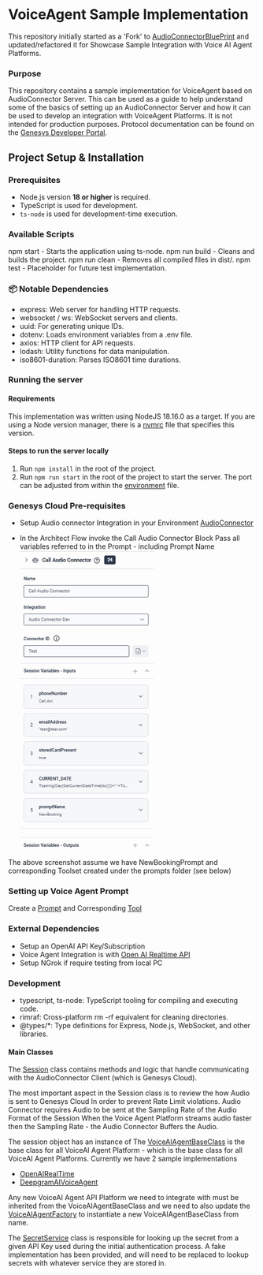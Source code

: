# VoiceAgent Sample Implementation


This repository initially started as a 'Fork' to [AudioConnectorBluePrint](https://github.com/GenesysCloudBlueprints/audioconnector-server-reference-implementation) and updated/refactored it for Showcase Sample Integration with Voice AI Agent Platforms.
### Purpose
This repository contains a sample implementation for VoiceAgent based on AudioConnector Server. This can be used as a guide to help understand some of the basics of setting up an AudioConnector Server and how it can be used to develop an integration with VoiceAgent Platforms. 
It is not intended for production purposes. Protocol documentation can be found on the [Genesys Developer Portal](https://developer.genesys.cloud/devapps/audiohook/).


## Project Setup & Installation

### Prerequisites
- Node.js version **18 or higher** is required.
- TypeScript is used for development.
- `ts-node` is used for development-time execution.

### Available Scripts
npm start - Starts the application using ts-node.
npm run build - Cleans and builds the project.
npm run clean - Removes all compiled files in dist/.
npm test - Placeholder for future test implementation.

### 📦 Notable Dependencies

- express: Web server for handling HTTP requests.
- websocket / ws: WebSocket servers and clients.
- uuid: For generating unique IDs.
- dotenv: Loads environment variables from a .env file.
- axios: HTTP client for API requests.
- lodash: Utility functions for data manipulation.
- iso8601-duration: Parses ISO8601 time durations.


### Running the server

#### Requirements
This implementation was written using NodeJS 18.16.0 as a target. If you are using a Node version manager, there is a [nvmrc](./.nvmrc) file that specifies this version.

#### Steps to run the server locally
1) Run `npm install` in the root of the project.
2) Run `npm run start` in the root of the project to start the server. The port can be adjusted from within the [environment](./.env) file.


### Genesys Cloud Pre-requisites

- Setup Audio connector Integration in your Environment [AudioConnector](https://help.mypurecloud.com/articles/audio-connector-overview/)

- In the Architect Flow invoke the Call Audio Connector Block Pass all variables referred to in the Prompt - including Prompt Name
![Call Audio Connector](./AudioConnectorIntegration.jpg)

The above screenshot assume we have NewBookingPrompt and corresponding Toolset created under the prompts folder (see below)
### Setting up Voice Agent Prompt
Create a [Prompt](./src/prompts/NewBookingPrompt.md) and Corresponding [Tool](./src/prompts/NewBookingTools.json)


### External Dependencies
- Setup an OpenAI API Key/Subscription
- Voice Agent Integration is with [Open AI Realtime API](https://platform.openai.com/docs/api-reference/realtime)
- Setup NGrok if require testing from local PC



### Development
- typescript, ts-node: TypeScript tooling for compiling and executing code.
- rimraf: Cross-platform rm -rf equivalent for cleaning directories.
- @types/*: Type definitions for Express, Node.js, WebSocket, and other libraries.


#### Main Classes
The [Session](./src/websocket/session.ts) class contains methods and logic that handle communicating with the AudioConnector Client (which is Genesys Cloud).


The most important aspect in the Session class is to review the how Audio is sent to Genesys Cloud In order to prevent Rate Limit violations.
Audio Connector requires Audio to be sent at the Sampling Rate of the Audio Format of the Session
When the Voice Agent Platform streams audio faster then the Sampling Rate - the Audio Connector Buffers the Audio.

The session object has an instance of 
The [VoiceAIAgentBaseClass](./src/services/voice-aiagent-base.ts) is the base class for all VoiceAI Agent Platform - which is the base class for all VoiceAI Agent Platforms.
Currently we have 2 sample implementations
- [OpenAIRealTime](./src/services/open-ai.ts)
- [DeepgramAIVoiceAgent](./src/services/deepgram.ts)

Any new VoiceAI Agent API Platform we need to integrate with must be inherited from the VoiceAIAgentBaseClass and we need to also update the [VoiceAIAgentFactory](./src/services/voice-aiagent-factory.ts) to instantiate a new VoiceAIAgentBaseClass from name.





The [SecretService](./src/services/secret-service.ts) class is responsible for looking up the secret from a given API Key used during the initial authentication process. A fake implementation has been provided, and will need to be replaced to lookup secrets with whatever service they are stored in.
